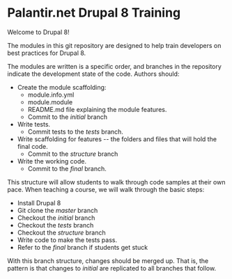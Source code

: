 # Palantir.net Drupal 8 Training

Welcome to Drupal 8!

The modules in this git repository are designed to help train developers on best practices for Drupal 8.

The modules are written is a specific order, and branches in the repository indicate the development state of the code. Authors should:

* Create the module scaffolding:
  * module.info.yml
  * module.module
  * README.md file explaining the module features.
  * Commit to the _initial_ branch
* Write tests.
  * Commit tests to the _tests_ branch.
* Write scaffolding for features -- the folders and files that will hold the final code.
  * Commit to the _structure_ branch
* Write the working code.
  * Commit to the _final_ branch.

This structure will allow students to walk through code samples at their own pace. When teaching a course, we will walk through the basic steps:

* Install Drupal 8
* Git clone the _master_ branch
* Checkout the _initial_ branch
* Checkout the _tests_ branch
* Checkout the _structure_ branch
* Write code to make the tests pass.
* Refer to the _final_ branch if students get stuck

With this branch structure, changes should be merged up. That is, the pattern is that changes to _initial_ are replicated to all branches that follow.

